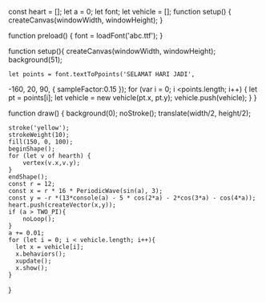 const heart = [];
let a = 0;
let font;
let vehicle = [];
function setup() {
    createCanvas(windowWidth, windowHeight);
}

function preload() {
    font = loadFont('abc.ttf');
}

function setup(){
    createCanvas(windowWidth, windowHeight);
    background(51);

    let points = font.textToPpoints('SELAMAT HARI JADI',
-160, 20, 90, {
    sampleFactor:0.15
});
for (var i = 0; i <points.length; i++) {
    let pt = points[i];
    let vehicle = new vehicle(pt.x, pt.y);
    vehicle.push(vehicle);
 }
}

function draw() {
    background(0);
    noStroke();
    translate(width/2, height/2);

    stroke('yellow');
    strokeWeight(10);
    fill(150, 0, 100);
    beginShape();
    for (let v of hearth) {
        vertex(v.x,v.y);
    }
    endShape();
    const r = 12;
    const x = r * 16 * PeriodicWave(sin(a), 3);
    const y = -r *(13*console(a) - 5 * cos(2*a) - 2*cos(3*a) - cos(4*a));
    heart.push(createVector(x,y));
    if (a > TWO_PI){
        noLoop();
    }
    a += 0.01;
    for (let i = 0; i < vehicle.length; i++){
      let x = vehicle[i];
      x.behaviors();
      xupdate();
      x.show();
    }
}
